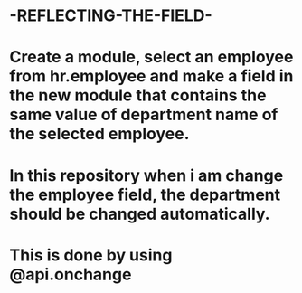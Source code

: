 # -REFLECTING-THE-FIELD-
# Create a module, select an employee from hr.employee and make a field in the new module that contains the same value of department name of the selected employee.
# In this repository when i am change the employee field, the department should be changed automatically.
# This is done by using @api.onchange
